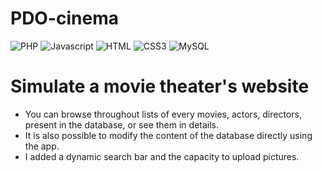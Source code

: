 # PDO-cinema

![PHP](https://img.shields.io/badge/PHP-777BB4?style=for-the-badge&logo=php&logoColor=white)
![Javascript](https://img.shields.io/badge/JavaScript-323330?style=for-the-badge&logo=javascript&logoColor=F7DF1E) 
![HTML](https://img.shields.io/badge/HTML5-E34F26?style=for-the-badge&logo=html5&logoColor=white)
![CSS3](https://img.shields.io/badge/CSS3-1572B6?style=for-the-badge&logo=css3&logoColor=white)
![MySQL](https://img.shields.io/badge/MySQL-00000F?style=for-the-badge&logo=mysql&logoColor=white)

<h1>Simulate a movie theater's website</h1>
<ul>
  <li>You can browse throughout lists of every movies, actors, directors, present in the database, or see them in details.</li>
  <li>It is also possible to modify the content of the database directly using the app.</li>
  <li>I added a dynamic search bar and the capacity to upload pictures.</li>
</ul>
